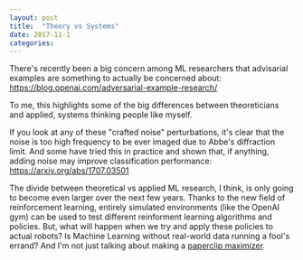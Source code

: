 ```yaml
---
layout: post
title:  "Theory vs Systems"
date: 2017-11-1
categories:
---
```


There's recently been a big concern among ML researchers that advisarial examples are something to actually be concerned about: https://blog.openai.com/adversarial-example-research/

To me, this highlights some of the big differences between theoreticians and applied, systems thinking people like myself.

If you look at any of these "crafted noise" perturbations, it's clear that the noise is too high frequency to be ever imaged due to Abbe's diffraction limit. And some have tried this in practice and shown that, if anything, adding noise may improve classification performance: https://arxiv.org/abs/1707.03501

The divide between theoretical vs applied ML research, I think, is only going to become even larger over the next few years. Thanks to the new field of reinforcement learning, entirely simulated environments (like the OpenAI gym) can be used to test different reinforment learning algorithms and policies. But, what will happen when we try and apply these policies to actual robots? Is Machine Learning without real-world data running a fool's errand? And I'm not just talking about making a [paperclip maximizer](https://en.wikipedia.org/wiki/Instrumental_convergence).
